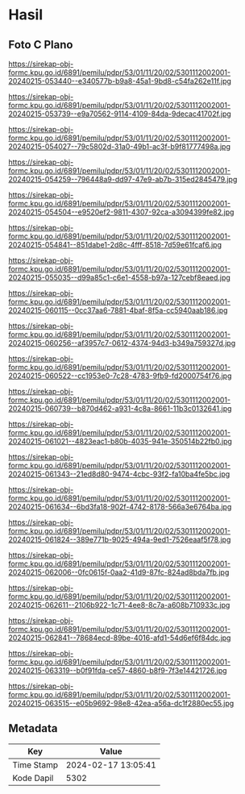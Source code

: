 # Hasil

## Foto C Plano

https://sirekap-obj-formc.kpu.go.id/6891/pemilu/pdpr/53/01/11/20/02/5301112002001-20240215-053440--e340577b-b9a8-45a1-9bd8-c54fa262e11f.jpg

https://sirekap-obj-formc.kpu.go.id/6891/pemilu/pdpr/53/01/11/20/02/5301112002001-20240215-053739--e9a70562-9114-4109-84da-9decac41702f.jpg

https://sirekap-obj-formc.kpu.go.id/6891/pemilu/pdpr/53/01/11/20/02/5301112002001-20240215-054027--79c5802d-31a0-49b1-ac3f-b9f81777498a.jpg

https://sirekap-obj-formc.kpu.go.id/6891/pemilu/pdpr/53/01/11/20/02/5301112002001-20240215-054259--796448a9-dd97-47e9-ab7b-315ed2845479.jpg

https://sirekap-obj-formc.kpu.go.id/6891/pemilu/pdpr/53/01/11/20/02/5301112002001-20240215-054504--e9520ef2-9811-4307-92ca-a3094399fe82.jpg

https://sirekap-obj-formc.kpu.go.id/6891/pemilu/pdpr/53/01/11/20/02/5301112002001-20240215-054841--851dabe1-2d8c-4fff-8518-7d59e61fcaf6.jpg

https://sirekap-obj-formc.kpu.go.id/6891/pemilu/pdpr/53/01/11/20/02/5301112002001-20240215-055035--d99a85c1-c6e1-4558-b97a-127cebf8eaed.jpg

https://sirekap-obj-formc.kpu.go.id/6891/pemilu/pdpr/53/01/11/20/02/5301112002001-20240215-060115--0cc37aa6-7881-4baf-8f5a-cc5940aab186.jpg

https://sirekap-obj-formc.kpu.go.id/6891/pemilu/pdpr/53/01/11/20/02/5301112002001-20240215-060256--af3957c7-0612-4374-94d3-b349a759327d.jpg

https://sirekap-obj-formc.kpu.go.id/6891/pemilu/pdpr/53/01/11/20/02/5301112002001-20240215-060522--cc1953e0-7c28-4783-9fb9-fd2000754f76.jpg

https://sirekap-obj-formc.kpu.go.id/6891/pemilu/pdpr/53/01/11/20/02/5301112002001-20240215-060739--b870d462-a931-4c8a-8661-11b3c0132641.jpg

https://sirekap-obj-formc.kpu.go.id/6891/pemilu/pdpr/53/01/11/20/02/5301112002001-20240215-061021--4823eac1-b80b-4035-941e-350514b22fb0.jpg

https://sirekap-obj-formc.kpu.go.id/6891/pemilu/pdpr/53/01/11/20/02/5301112002001-20240215-061343--21ed8d80-9474-4cbc-93f2-fa10ba4fe5bc.jpg

https://sirekap-obj-formc.kpu.go.id/6891/pemilu/pdpr/53/01/11/20/02/5301112002001-20240215-061634--6bd3fa18-902f-4742-8178-566a3e6764ba.jpg

https://sirekap-obj-formc.kpu.go.id/6891/pemilu/pdpr/53/01/11/20/02/5301112002001-20240215-061824--389e771b-9025-494a-9ed1-7526eaaf5f78.jpg

https://sirekap-obj-formc.kpu.go.id/6891/pemilu/pdpr/53/01/11/20/02/5301112002001-20240215-062006--0fc0615f-0aa2-41d9-87fc-824ad8bda7fb.jpg

https://sirekap-obj-formc.kpu.go.id/6891/pemilu/pdpr/53/01/11/20/02/5301112002001-20240215-062611--2106b922-1c71-4ee8-8c7a-a608b710933c.jpg

https://sirekap-obj-formc.kpu.go.id/6891/pemilu/pdpr/53/01/11/20/02/5301112002001-20240215-062841--78684ecd-89be-4016-afd1-54d6ef6f84dc.jpg

https://sirekap-obj-formc.kpu.go.id/6891/pemilu/pdpr/53/01/11/20/02/5301112002001-20240215-063319--b0f91fda-ce57-4860-b8f9-7f3e14421726.jpg

https://sirekap-obj-formc.kpu.go.id/6891/pemilu/pdpr/53/01/11/20/02/5301112002001-20240215-063515--e05b9692-98e8-42ea-a56a-dc1f2880ec55.jpg


## Metadata

| Key        | Value               |
| ---------- | ------------------- |
| Time Stamp | 2024-02-17 13:05:41 |
| Kode Dapil | 5302                |



